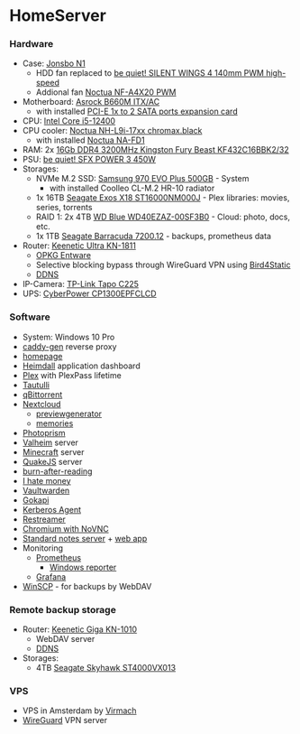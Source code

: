 # HomeServer

### Hardware
* Case: [Jonsbo N1](https://www.jonsbo.com/en/products/N1.html)
  * HDD fan replaced to [be quiet! SILENT WINGS 4 140mm PWM high-speed](https://www.bequiet.com/ru/casefans/3704)
  * Addional fan [Noctua NF-A4X20 PWM](https://noctua.at/en/nf-a4x20-pwm)
* Motherboard: [Asrock B660M ITX/AC](https://www.asrock.com/MB/Intel/B660M-ITXac/index.ru.asp)
  * with installed [PCI-E 1x to 2 SATA ports expansion card](https://aliexpress.ru/item/1005003346314019.html)
* CPU: [Intel Core i5-12400](https://ark.intel.com/content/www/ru/ru/ark/products/134586/intel-core-i512400-processor-18m-cache-up-to-4-40-ghz.html)
* CPU cooler: [Noctua NH-L9i-17xx chromax.black](https://noctua.at/en/nh-l9i-17xx-chromax-black)
  * with installed [Noctua NA-FD1](https://noctua.at/en/na-fd1)
* RAM: 2x [16Gb DDR4 3200MHz Kingston Fury Beast KF432C16BBK2/32](https://www.kingston.com/dataSheets/KF432C16BBK2_32.pdf)
* PSU: [be quiet! SFX POWER 3 450W](https://www.bequiet.com/ru/powersupply/2309)
* Storages:
  * NVMe M.2 SSD: [Samsung 970 EVO Plus 500GB](https://www.samsung.com/ru/memory-storage/nvme-ssd/970-evo-plus-500gb-mz-v7s500bw/) - System
    * with installed Сoolleo CL-M.2 HR-10 radiator
  * 1x 16TB [Seagate Exos X18 ST16000NM000J](https://www.seagate.com/content/dam/seagate/migrated-assets/www-content/datasheets/pdfs/exos-x18-channel-DS2045-4-2106US-en_US.pdf) - Plex libraries: movies, series, torrents
  * RAID 1: 2x 4TB [WD Blue WD40EZAZ-00SF3B0](https://www.westerndigital.com/ru-ru/products/internal-drives/wd-blue-desktop-sata-hdd#WD5000AZLX) - Cloud: photo, docs, etc.
  * 1х 1TB [Seagate Barracuda 7200.12](https://www.seagate.com/docs/pdf/ru-RU/datasheet/disc/barracuda-7200-12-ds1668-6-1101ru.pdf) - backups, prometheus data
* Router: [Keenetic Ultra KN-1811](https://keenetic.ru/ru/keenetic-ultra-kn-1811)
  * [OPKG Entware](https://help.keenetic.com/hc/ru/articles/360000948719-OPKG)
  * Selective blocking bypass through WireGuard VPN using [Bird4Static](https://github.com/DennoN-RUS/Bird4Static)
  * [DDNS](https://help.keenetic.com/hc/ru/articles/360000400919-%D0%A1%D0%B5%D1%80%D0%B2%D0%B8%D1%81-%D0%B4%D0%BE%D0%BC%D0%B5%D0%BD%D0%BD%D1%8B%D1%85-%D0%B8%D0%BC%D0%B5%D0%BD-KeenDNS)
* IP-Camera: [TP-Link Tapo C225](https://www.tp-link.com/ru/home-networking/cloud-camera/tapo-c225/)
* UPS: [CyberPower CP1300EPFCLCD](https://www.cyberpower.com/ru/ru/product/sku/cp1300epfclcd)

### Software

* System: Windows 10 Pro
* [caddy-gen](https://github.com/wemake-services/caddy-gen) reverse proxy
* [homepage](https://github.com/gethomepage/homepage)
* [Heimdall](https://github.com/linuxserver/Heimdall) application dashboard
* [Plex](https://www.plex.tv/) with PlexPass lifetime
* [Tautulli](https://github.com/Tautulli/Tautulli)
* [qBittorrent](https://www.qbittorrent.org/)
* [Nextcloud](https://nextcloud.com/)
  * [previewgenerator](https://github.com/nextcloud/previewgenerator)
  * [memories](https://github.com/pulsejet/memories)
* [Photoprism](https://photoprism.app/)
* [Valheim](https://github.com/lloesche/valheim-server-docker) server
* [Minecraft](https://github.com/itzg/docker-minecraft-server) server
* [QuakeJS](https://github.com/treyyoder/quakejs-docker) server
* [burn-after-reading](https://github.com/Tethik/burn-after-reading)
* [I hate money](https://github.com/spiral-project/ihatemoney)
* [Vaultwarden](https://github.com/dani-garcia/vaultwarden)
* [Gokapi](https://github.com/Forceu/Gokapi)
* [Kerberos Agent](https://kerberos.io/product/agent/)
* [Restreamer](https://datarhei.github.io/restreamer/)
* [Chromium with NoVNC](https://github.com/foshboi/chromenovnc)
* [Standard notes server](https://github.com/standardnotes/server) + [web app](https://github.com/standardnotes/app)
* Monitoring 
  * [Prometheus](https://github.com/prometheus/prometheus)
    * [Windows reporter](https://github.com/prometheus-community/windows_exporter)
  * [Grafana](https://github.com/grafana/grafana)
* [WinSCP](https://winscp.net/eng/index.php) - for backups by WebDAV
  
### Remote backup storage
* Router: [Keenetic Giga KN-1010](https://keenetic.ru/ru/keenetic-giga-kn-1010)
  * WebDAV server
  * [DDNS](https://help.keenetic.com/hc/ru/articles/360000400919-%D0%A1%D0%B5%D1%80%D0%B2%D0%B8%D1%81-%D0%B4%D0%BE%D0%BC%D0%B5%D0%BD%D0%BD%D1%8B%D1%85-%D0%B8%D0%BC%D0%B5%D0%BD-KeenDNS)
* Storages:
  * 4TB [Seagate Skyhawk ST4000VX013](https://www.seagate.com/files/www-content/datasheets/pdfs/skyhawk-ai-DS1960-14C-2204RU-ru_RU.pdf)
  
### VPS
* VPS in Amsterdam by [Virmach](https://virmach.com/)
* [WireGuard](https://www.wireguard.com/) VPN server